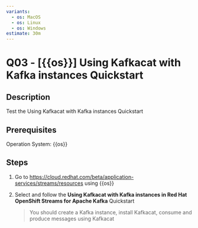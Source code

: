 ```yaml
---
variants:
  - os: MacOS
  - os: Linux
  - os: Windows
estimate: 30m
---
```


# Q03 - [{{os}}] Using Kafkacat with Kafka instances Quickstart

## Description

Test the Using Kafkacat with Kafka instances Quickstart

## Prerequisites

Operation System: {{os}}

## Steps

1. Go to https://cloud.redhat.com/beta/application-services/streams/resources using {{os}}

2. Select and follow the **Using Kafkacat with Kafka instances in Red Hat OpenShift Streams for Apache Kafka** Quickstart

   > You should create a Kafka instance, install Kafkacat, consume and produce messages using Kafkacat
